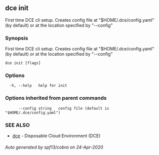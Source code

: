## dce init

First time DCE cli setup. Creates config file at "$HOME/.dce/config.yaml" (by default) or at the location specified by "--config"

### Synopsis

First time DCE cli setup. Creates config file at "$HOME/.dce/config.yaml" (by default) or at the location specified by "--config"

```
dce init [flags]
```

### Options

```
  -h, --help   help for init
```

### Options inherited from parent commands

```
      --config string   config file (default is "$HOME/.dce/config.yaml")
```

### SEE ALSO

* [dce](dce.md)	 - Disposable Cloud Environment (DCE)

###### Auto generated by spf13/cobra on 24-Apr-2020

